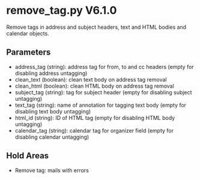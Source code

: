 remove_tag.py V6.1.0
====================

Remove tags in address and subject headers, text and HTML bodies and calendar objects.

## Parameters
* address_tag (string): address tag for from, to and cc headers (empty for disabling address untagging)
* clean_text (boolean): clean text body on address tag removal
* clean_html (boolean): clean HTML body on address tag removal
* subject_tag (string): tag for subject header (empty for disabling subject untagging)
* text_tag (string): name of annotation for tagging text body (empty for disabling text body untagging)
* html_id (string): ID of HTML tag (empty for disabling HTML body untagging)
* calendar_tag (string): calendar tag for organizer field (empty for disabling calendar untagging)

## Hold Areas
* Remove tag: mails with errors
